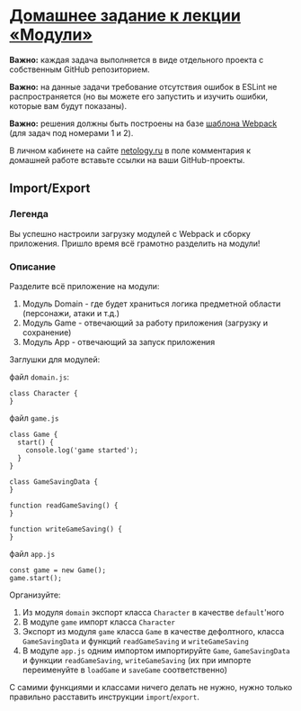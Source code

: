 # [Домашнее задание к лекции «Модули»](https://github.com/netology-code/ajs-homeworks/tree/master/modules#домашнее-задание-к-лекции-модули)
**Важно:** каждая задача выполняется в виде отдельного проекта с собственным GitHub репозиторием.

**Важно:** на данные задачи требование отсутствия ошибок в ESLint не распространяется (но вы можете его запустить и изучить ошибки, которые вам будут показаны).

**Важно:** решения должны быть построены на базе [шаблона Webpack](https://github.com/netology-code/ajs-homeworks/blob/master/ci-template) (для задач под номерами 1 и 2).

В личном кабинете на сайте [netology.ru](http://netology.ru/) в поле комментария к домашней работе вставьте ссылки на ваши GitHub-проекты.

## Import/Export
### Легенда
Вы успешно настроили загрузку модулей с Webpack и сборку приложения. Пришло время всё грамотно разделить на модули!

### Описание
Разделите всё приложение на модули:

1. Модуль Domain - где будет храниться логика предметной области (персонажи, атаки и т.д.)
2. Модуль Game - отвечающий за работу приложения (загрузку и сохранение)
3. Модуль App - отвечающий за запуск приложения

Заглушки для модулей:

файл `domain.js`:
```
class Character {
}
```

файл `game.js`
```
class Game {
  start() {
    console.log('game started');
  }
}

class GameSavingData {
}

function readGameSaving() {
}

function writeGameSaving() {
}
```

файл `app.js`
```
const game = new Game();
game.start();
```

Организуйте:

1. Из модуля `domain` экспорт класса `Character` в качестве `default`'ного
2. В модуле `game` импорт класса `Character`
3. Экспорт из модуля `game` класса `Game` в качестве дефолтного, класса `GameSavingData` и функций `readGameSaving` и `writeGameSaving`
4. В модуле `app.js` одним импортом импортируйте `Game`, `GameSavingData` и функции `readGameSaving`, `writeGameSaving` (их при импорте переименуйте в `loadGame` и `saveGame` соответственно)

С самими функциями и классами ничего делать не нужно, нужно только правильно расставить инструкции `import`/`export`.